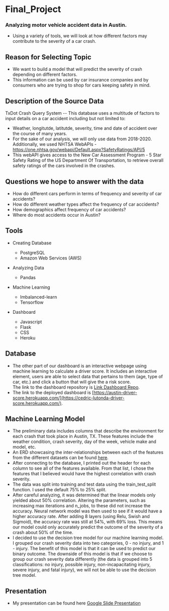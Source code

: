# Final_Project

### Analyzing motor vehicle accident data in Austin.
- Using a variety of tools, we will look at how different factors may contribute to the severity of a car crash.

## Reason for Selecting Topic
- We want to build a model that will predict the severity of crash depending on different factors. 
- This information can be used by car insurance companies and by consumers who are trying to shop for cars keeping safety in mind.

## Description of the Source Data
TxDot Crash Query System -- This database uses a multitude of factors to input details on a car accident including but not limited to:
- Weather, longitutde, latitutde, severity, time and date of accident over the course of many years. 
- For the sake of our analysis, we will only use data from 2018-2020.
Additionally, we used NHTSA WebAPIs - https://one.nhtsa.gov/webapi/Default.aspx?SafetyRatings/API/5
- This webAPI gives access to the New Car Assessment Program - 5 Star Safety Rating of the US Department Of Transportation, to retrieve overall safety ratings of the cars involved in the crashes.

## Questions we hope to answer with the data
- How do different cars perform in terms of frequency and severity of car accidents?
- How do different weather types affect the frequency of car accidents?
- How demographics affect frequency of car accidents?
- Where do most accidents occur in Austin?

## Tools
- Creating Database
    - PostgreSQL
    - Amazon Web Services (AWS)

- Analyzing Data
    - Pandas
- Machine Learning
    - Imbalanced-learn
    - Tensorflow
- Dashboard
    - Javascript
    - Flask
    - CSS
    - Heroku

## Database
- The other part of our dashboard is an interactive webpage using machine learning to calculate a driver score. It includes an interactive element, users are able to select data that pertains to them (age, type of car, etc.) and click a button that will give the a risk score.\
The link to the dashboard repository is [Link Dashboard Repo](https://github.com/morriscomia/crash-score-predictor.html/tree/main).
- The link to the deployed dashboard is [https://austin-driver-score.herokuapp.com/](https://cedric-lutonda-driver-score.herokuapp.com/).

## Machine Learning Model
- The preliminary data includes columns that describe the environment for each crash that took place in Austin, TX. These features include the weather condition, crash severity, day of the week, vehicle make and model, etc.
- An ERD showcasing the inter-relationships between each of the features from the different datasets can be found [here](https://app.quickdatabasediagrams.com/#/d/C8XBSf
). 
- After connecting to the database, I printed out the header for each column to see all of the features available. From that list, I chose the features that I believed would have the highest correlation with crash severity.
- The data was split into training and test data using the train_test_split function. I used the default 75% to 25% split.
- After careful analyzing, it was determined that the linear models only yielded about 50% correlation. Altering the parameters, such as increasing max iterations and n_jobs,  to these did not increase the accuracy. Neural network model was then used to see if it would have a higher accuracy rate. After adding 8 layers (using Relu, Swish and Sigmoid), the accuracy rate was still at 54%, with 69% loss. This means our model could only accurately predict the outcome of the severity of a crash about 50% of the time. 
- I decided to use the decision tree model for our machine learning model. I grouped our crash severity data into two categories, 0 - no injury, and 1 - injury. The benefit of this model is that it can be used to predict our binary outcome. The downside of this model is that if we choose to group our crash severity data differently (the data is grouped into 5 classifications: no injury, possible injury, non-incapacitating injury, severe injury, and fatal injury), we will not be able to use the decision tree model.

## Presentation
- My presentation can be found here [Google Slide Presentation](https://docs.google.com/presentation/d/1L4druVSpZPPmJu9Y5_xuQHMjc9uxpaxPkGMytEVdTJE/edit?usp=sharing)
